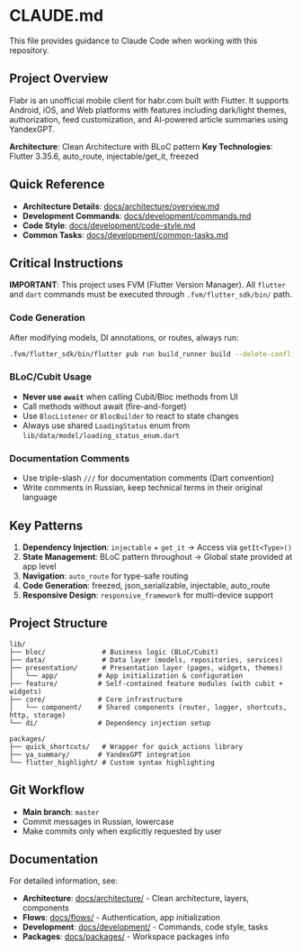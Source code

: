 # CLAUDE.md

This file provides guidance to Claude Code when working with this repository.

## Project Overview

Flabr is an unofficial mobile client for habr.com built with Flutter. It supports Android, iOS, and Web platforms with features including dark/light themes, authorization, feed customization, and AI-powered article summaries using YandexGPT.

**Architecture**: Clean Architecture with BLoC pattern
**Key Technologies**: Flutter 3.35.6, auto_route, injectable/get_it, freezed

## Quick Reference

- **Architecture Details**: [docs/architecture/overview.md](docs/architecture/overview.md)
- **Development Commands**: [docs/development/commands.md](docs/development/commands.md)
- **Code Style**: [docs/development/code-style.md](docs/development/code-style.md)
- **Common Tasks**: [docs/development/common-tasks.md](docs/development/common-tasks.md)

## Critical Instructions

**IMPORTANT**: This project uses FVM (Flutter Version Manager). All `flutter` and `dart` commands must be executed through `.fvm/flutter_sdk/bin/` path.

### Code Generation

After modifying models, DI annotations, or routes, always run:
```bash
.fvm/flutter_sdk/bin/flutter pub run build_runner build --delete-conflicting-outputs
```

### BLoC/Cubit Usage

- **Never use `await`** when calling Cubit/Bloc methods from UI
- Call methods without await (fire-and-forget)
- Use `BlocListener` or `BlocBuilder` to react to state changes
- Always use shared `LoadingStatus` enum from `lib/data/model/loading_status_enum.dart`

### Documentation Comments

- Use triple-slash `///` for documentation comments (Dart convention)
- Write comments in Russian, keep technical terms in their original language

## Key Patterns

1. **Dependency Injection**: `injectable` + `get_it` → Access via `getIt<Type>()`
2. **State Management**: BLoC pattern throughout → Global state provided at app level
3. **Navigation**: `auto_route` for type-safe routing
4. **Code Generation**: freezed, json_serializable, injectable, auto_route
5. **Responsive Design**: `responsive_framework` for multi-device support

## Project Structure

```
lib/
├── bloc/              # Business logic (BLoC/Cubit)
├── data/              # Data layer (models, repositories, services)
├── presentation/      # Presentation layer (pages, widgets, themes)
│   └── app/          # App initialization & configuration
├── feature/          # Self-contained feature modules (with cubit + widgets)
├── core/             # Core infrastructure
│   └── component/    # Shared components (router, logger, shortcuts, http, storage)
└── di/               # Dependency injection setup

packages/
├── quick_shortcuts/   # Wrapper for quick_actions library
├── ya_summary/       # YandexGPT integration
└── flutter_highlight/ # Custom syntax highlighting
```

## Git Workflow

- **Main branch**: `master`
- Commit messages in Russian, lowercase
- Make commits only when explicitly requested by user

## Documentation

For detailed information, see:
- **Architecture**: [docs/architecture/](docs/architecture/) - Clean architecture, layers, components
- **Flows**: [docs/flows/](docs/flows/) - Authentication, app initialization
- **Development**: [docs/development/](docs/development/) - Commands, code style, tasks
- **Packages**: [docs/packages/](docs/packages/) - Workspace packages info
